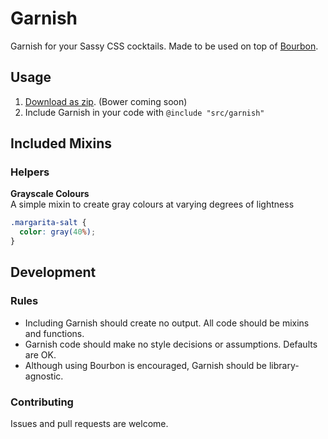 # Garnish

Garnish for your Sassy CSS cocktails. Made to be used on top of [Bourbon](http://bourbon.io).

## Usage

1. [Download as zip](https://github.com/paulozoom/garnish/archive/master.zip). (Bower coming soon)
2. Include Garnish in your code with `@include "src/garnish"`

## Included Mixins

### Helpers

**Grayscale Colours**  
A simple mixin to create gray colours at varying degrees of lightness

```SCSS
.margarita-salt {
  color: gray(40%);
}
```

## Development

### Rules

- Including Garnish should create no output. All code should be mixins and functions.
- Garnish code should make no style decisions or assumptions. Defaults are OK.
- Although using Bourbon is encouraged, Garnish should be library-agnostic.

### Contributing

Issues and pull requests are welcome.

